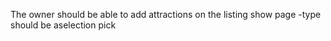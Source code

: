 The owner should be able to add attractions on the listing show page
  -type should be aselection pick
  
